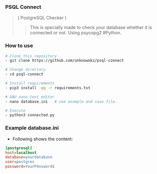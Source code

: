 ### PSQL Connect
>( PostgreSQL Checker )
>>This is specially made to check your database
whether it is connected or not.
Using psycopg2 #Python.
>>> 

### How to use
```sh
# Clone this repository
- git clone https://github.com/unknownkz/psql-connect

# Change directory
- cd psql-connect

# Install requirements
- pip3 install -qq -r requirements.txt

# GNU nano text editor
- nano database.ini   # see example and save file.

# Execute
- python3 connected.py
```


### Example database.ini
- Following shows the content:
```ini
[postgresql]
host=localhost
database=yourdatabase
user=postgres
password=YourP4ssword$
```

